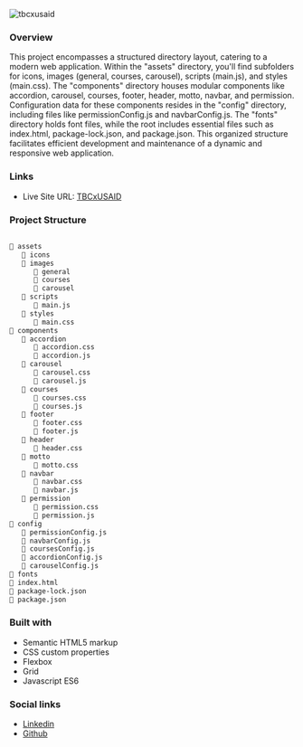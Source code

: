 ![tbcxusaid](https://static.wixstatic.com/media/dd97f4_86c58c47370442a889e9a4e9db4eb00c~mv2.png/v1/crop/x_1,y_0,w_426,h_123/fill/w_106,h_30,al_c,q_85,usm_0.66_1.00_0.01,enc_auto/Asset%201%402x.png)


### Overview

This project encompasses a structured directory layout, catering to a modern web application. Within the "assets" directory, you'll find subfolders for icons, images (general, courses, carousel), scripts (main.js), and styles (main.css). The "components" directory houses modular components like accordion, carousel, courses, footer, header, motto, navbar, and permission. Configuration data for these components resides in the "config" directory, including files like permissionConfig.js and navbarConfig.js. The "fonts" directory holds font files, while the root includes essential files such as index.html, package-lock.json, and package.json. This organized structure facilitates efficient development and maintenance of a dynamic and responsive web application.

### Links

- Live Site URL: [TBCxUSAID](https://tbc-usaid-nine.vercel.app/)

### Project Structure

```bash

📁 assets
   📁 icons
   📁 images
      📁 general
      📁 courses
      📁 carousel
   📁 scripts
      📄 main.js
   📁 styles
      📄 main.css
📁 components
   📁 accordion
      📄 accordion.css
      📄 accordion.js
   📁 carousel
      📄 carousel.css
      📄 carousel.js
   📁 courses
      📄 courses.css
      📄 courses.js
   📁 footer
      📄 footer.css
      📄 footer.js
   📁 header
      📄 header.css
   📁 motto
      📄 motto.css
   📁 navbar
      📄 navbar.css
      📄 navbar.js
   📁 permission
      📄 permission.css
      📄 permission.js
📁 config
   📄 permissionConfig.js
   📄 navbarConfig.js
   📄 coursesConfig.js
   📄 accordionConfig.js
   📄 carouselConfig.js
📁 fonts
📄 index.html
📄 package-lock.json
📄 package.json

```



### Built with

- Semantic HTML5 markup
- CSS custom properties
- Flexbox
- Grid
- Javascript ES6

### Social links

- [Linkedin](https://www.linkedin.com/in/olegbobokhidze/)
- [Github](https://github.com/Olegbobokhidze)
